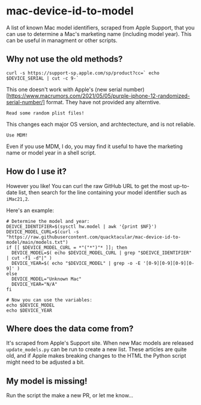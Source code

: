# mac-device-id-to-model
A list of known Mac model identifiers, scraped from Apple Support, that you can use to determine a Mac's marketing name (including model year). This can be useful in managment or other scripts.

## Why not use the old methods?
```
curl -s https://support-sp.apple.com/sp/product?cc=` echo $DEVICE_SERIAL | cut -c 9-` 
```
This one doesn't work with Apple's (new serial number)[https://www.macrumors.com/2021/05/05/purple-iphone-12-randomized-serial-number/] format. They have not provided any alterntive.

```
Read some random plist files!
```
This changes each major OS version, and archtectecture, and is not reliable.
```
Use MDM!
```
Even if you use MDM, I do, you may find it useful to have the marketing name or model year in a shell script.

## How do I use it?
However you like! You can curl the raw GitHub URL to get the most up-to-date list, then search for the line containing your model identifier such as `iMac21,2`. 

Here's an example:
```
# Determine the model and year:
DEIVCE_IDENTIFIER=$(sysctl hw.model | awk '{print $NF}')
DEVICE_MODEL_CURL=$(curl -s "https://raw.githubusercontent.com/quacktacular/mac-device-id-to-model/main/models.txt")
if [[ $DEVICE_MODEL_CURL = *"("*")"* ]]; then
  DEVICE_MODEL=$( echo $DEVICE_MODEL_CURL | grep "$DEIVCE_IDENTIFIER" | cut -f1 -d"|" )	
  DEVICE_YEAR=$( echo "$DEVICE_MODEL" | grep -o -E '[0-9][0-9][0-9][0-9]' )
else
  DEVICE_MODEL="Unknown Mac"
  DEVICE_YEAR="N/A"
fi

# Now you can use the variables:
echo $DEVICE_MODEL
echo $DEVICE_YEAR
```

## Where does the data come from?
It's scraped from Apple's Support site. When new Mac models are released `update_models.py` can be run to create a new list. These articles are quite old, and if Apple makes breaking changes to the HTML the Python script might need to be adjusted a bit.

## My model is missing!
Run the script the make a new PR, or let me know...
